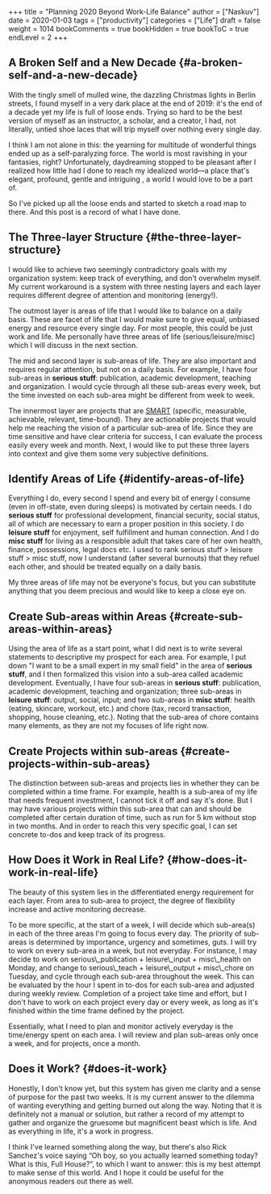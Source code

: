 +++
title = "Planning 2020 Beyond Work-Life Balance"
author = ["Naskuv"]
date = 2020-01-03
tags = ["productivity"]
categories = ["Life"]
draft = false
weight = 1014
bookComments = true
bookHidden = true
bookToC = true
endLevel = 2
+++

## A Broken Self and a New Decade {#a-broken-self-and-a-new-decade}

With the tingly smell of mulled wine, the dazzling Christmas lights in Berlin streets, I found myself in a very dark place at the end of 2019: it's the end of a decade yet my life is full of loose ends. Trying so hard to be the best version of myself as an instructor, a scholar, and a creator, I had, not literally, untied shoe laces that will trip myself over nothing every single day.

I think I am not alone in this: the yearning for multitude of wonderful things  ended up as a self-paralyzing force. The world is most ravishing in your fantasies, right? Unfortunately, daydreaming stopped to be pleasant after I realized how little had I done to reach my idealized world––a place that's elegant, profound, gentle and intriguing , a world I would love to be a part of.

So I've picked up all the loose ends and started to sketch a road map to there. And this post is a record of what I have done.


## The Three-layer Structure {#the-three-layer-structure}

I would like to achieve two seemingly contradictory goals with my organization system: keep track of everything, and don't overwhelm myself. My current workaround is a system with three nesting layers and each layer requires different degree of attention and monitoring (energy!).

The outmost layer is areas of life that I would like to balance on a daily basis. These are facet of life that I would make sure to give equal, unbiased energy and resource every single day. For most people, this could be just work and life. Me personally have three areas of life (serious/leisure/misc) which I will discuss in the next section.

The mid and second layer is sub-areas of life. They are also important and requires regular attention, but not on a daily basis. For example, I have four sub-areas in ****serious stuff****: publication, academic development, teaching and organization. I would cycle through all these sub-areas every week, but the time invested on each sub-area might be different from week to week.

The innermost layer are projects that are [SMART](<https://en.wikipedia.org/wiki/SMART%5Fcriteria>) (specific, measurable, achievable, relevant, time-bound). They are actionable projects that would help me reaching the vision of a particular sub-area of life. Since they are time sensitive and have clear criteria for success, I can evaluate the process easily every week and month. Next, I would like to put these three layers into context and give them some very subjective definitions.


## Identify Areas of Life {#identify-areas-of-life}

Everything I do, every second I spend and every bit of energy I consume (even in off-state, even during sleeps) is motivated by certain needs. I do ****serious stuff**** for professional development, financial security, social status, all of which are necessary to earn a proper position in this society. I do ****leisure stuff**** for enjoyment, self fulfillment and human connection. And I do ****misc stuff**** for living as a responsible adult that takes care of her own health, finance, possessions, legal docs etc. I used to rank serious stuff > leisure stuff > misc stuff, now I understand (after several burnouts) that they refuel each other, and should be treated equally on a daily basis.

My three areas of life may not be everyone's focus, but you can substitute anything that you deem precious and would like to keep a close eye on.


## Create Sub-areas within Areas {#create-sub-areas-within-areas}

Using the area of life as a start point, what I did next is to write several statements to descriptive my prospect for each area. For example, I put down "I want to be a small expert in my small field" in the area of ****serious stuff****, and I then formalized this vision into a sub-area called academic development. Eventually, I have four sub-areas in ****serious stuff****: publication, academic development, teaching and organization; three sub-areas in ****leisure stuff****: output, social, input; and two sub-areas in ****misc stuff****: health (eating, skincare, workout, etc.) and chore (tax, record transaction, shopping, house cleaning, etc.). Noting that the sub-area of chore contains many elements, as they are not my focuses of life right now.


## Create Projects within sub-areas {#create-projects-within-sub-areas}

The distinction between sub-areas and projects lies in whether they can be completed within a time frame. For example, health is a sub-area of my life that needs frequent investment, I cannot tick it off and say it's done. But I may have various projects within this sub-area that can and should be completed after certain duration of time, such as run for 5 km without stop in two months. And in order to reach this very specific goal, I can set concrete to-dos and keep track of its progress.


## How Does it Work in Real Life? {#how-does-it-work-in-real-life}

The beauty of this system lies in the differentiated energy requirement for each layer. From area to sub-area to project, the degree of flexibility increase and active monitoring decrease.

To be more specific, at the start of a week, I will decide which sub-area(s) in each of the three areas I'm going to focus every day. The priority of sub-areas is determined by importance, urgency and sometimes, guts. I will try to work on every sub-area in a week, but not everyday. For instance, I may decide to work on serious\\\_publication + leisure\\\_input + misc\\\_health on Monday, and change to serious\\\_teach + leisure\\\_output + misc\\\_chore on Tuesday, and cycle through each sub-area throughout the week. This can be evaluated by the hour I spent in to-dos for each sub-area and adjusted during weekly review. Completion of a project take time and effort, but I don't have to work on each project every day or every week, as long as it's finished within the time frame defined by the project.

Essentially, what I need to plan and monitor actively everyday is the time/energy spent on each area. I will review and plan sub-areas only once a week, and for projects, once a month.


## Does it Work? {#does-it-work}

Honestly, I don't know yet, but this system has given me clarity and a sense of purpose for the past two weeks. It is my current answer to the dilemma of wanting everything and getting burned out along the way. Noting that it is definitely not a manual or solution, but rather a record of my attempt to gather and organize the gruesome but magnificent beast which is life. And as everything in life, it's a work in progress.

I think I've learned something along the way, but there's also Rick Sanchez's voice saying “Oh boy, so you actually learned something today? What is this, Full House?”, to which I want to answer: this is my best attempt to make sense of this world. And I hope it could be useful for the anonymous readers out there as well.

